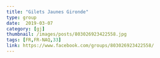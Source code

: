 ```yaml
---
title: "Gilets Jaunes Gironde"
type: group
date:  2019-03-07
category: [gj]
thumbnail: /images/posts/803026923422558.jpg
tags: [FR,FR-NAQ,33]
link: https://www.facebook.com/groups/803026923422558/
---
```

